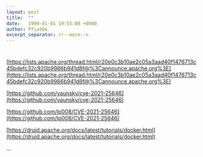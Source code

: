 ```yaml
---
layout: post
title:  ""
date:   1990-01-01 19:55:00 +0000
author: PfiatDe
excerpt_separator: <!--more-->
---
```


# 

[https://lists.apache.org/thread.html/r20e0c3b10ae2c05a3aad40f1476713c45bdefc32c920b9986b941d8f@%3Cannounce.apache.org%3E](https://lists.apache.org/thread.html/r20e0c3b10ae2c05a3aad40f1476713c45bdefc32c920b9986b941d8f@%3Cannounce.apache.org%3E)

[https://github.com/yaunsky/cve-2021-25646](https://github.com/yaunsky/cve-2021-25646)

[https://github.com/lp008/CVE-2021-25646](https://github.com/lp008/CVE-2021-25646)

[https://druid.apache.org/docs/latest/tutorials/docker.html](https://druid.apache.org/docs/latest/tutorials/docker.html)

...
<!--more-->

